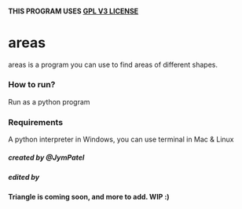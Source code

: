 #### THIS PROGRAM USES [GPL V3 LICENSE](../../LICENSE)
# areas
areas is a program you can use to find areas of different shapes.

### How to run?
Run as a python program

### Requirements
A python interpreter in Windows, you can use terminal in Mac & Linux

##### created by @JymPatel
##### edited by 

#### Triangle is coming soon, and more to add. WIP :)
